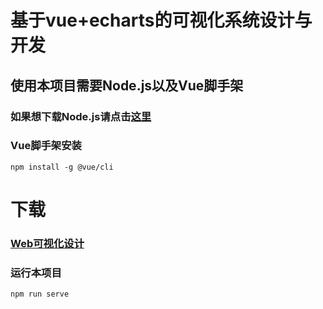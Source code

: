 # 基于vue+echarts的可视化系统设计与开发

## 使用本项目需要Node.js以及Vue脚手架

### 如果想下载Node.js请点击[这里](http://nodejs.cn/download/)

### Vue脚手架安装

```
npm install -g @vue/cli
```
# 下载

### [Web可视化设计](https://github.com/White-Soul/Visual/releases/tag/WebVisual)

### 运行本项目
```
npm run serve
```
